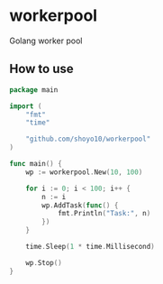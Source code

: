 # workerpool

Golang worker pool

## How to use

``` go
package main

import (
	"fmt"
	"time"

	"github.com/shoyo10/workerpool"
)

func main() {
	wp := workerpool.New(10, 100)

	for i := 0; i < 100; i++ {
		n := i
		wp.AddTask(func() {
			fmt.Println("Task:", n)
		})
	}

	time.Sleep(1 * time.Millisecond)

	wp.Stop()
}

```
